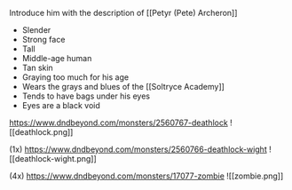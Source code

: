 

Introduce him with the description of [[Petyr (Pete) Archeron]]
* Slender
* Strong face
* Tall
* Middle-age human
* Tan skin
* Graying too much for his age
* Wears the grays and blues of the [[Soltryce Academy]]
* Tends to have bags under his eyes
* Eyes are a black void

https://www.dndbeyond.com/monsters/2560767-deathlock
![[deathlock.png]]

 (1x)
 https://www.dndbeyond.com/monsters/2560766-deathlock-wight
![[deathlock-wight.png]]

(4x)
https://www.dndbeyond.com/monsters/17077-zombie
![[zombie.png]]